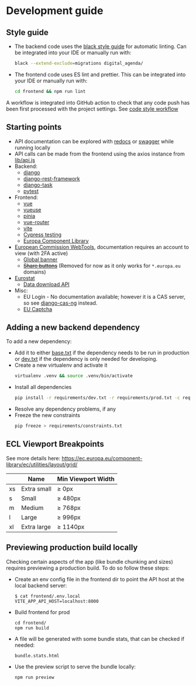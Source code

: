 # Development guide

## Style guide

- The backend code uses the [black style guide](https://black.readthedocs.io/en/stable/) for automatic linting. Can
  be integrated into your IDE or manually run with:
  ```bash
  black --extend-exclude=migrations digital_agenda/
  ```
- The frontend code uses ES lint and prettier. This can be integrated into your IDE or manually run with:
  ```bash
  cd frontend && npm run lint
  ```
  
A workflow is integrated into GitHub action to check that any code push has been first processed with the project
settings. See [code style workflow](https://github.com/digital-agenda-data/digital-agenda/actions/workflows/lint.yml)
  
## Starting points

- API documentation can be explored with [redocs](http://localhost:8000/api/v1/schema/redoc/) 
  or [swagger](http://localhost:8000/api/v1/schema/swagger-ui/#/) while running locally 
- API calls can be made from the frontend using the axios instance from [lib/api.js](../frontend/src/lib/api.js)
- Backend:
    - [django](https://docs.djangoproject.com//)
    - [django-rest-framework](https://www.django-rest-framework.org/)
    - [django-task](https://github.com/morlandi/django-task)
    - [pytest](https://docs.pytest.org/)
- Frontend:
    - [vue](https://vuejs.org/guide/introduction.html)
    - [vueuse](https://vueuse.org/functions.html)
    - [pinia](https://pinia.vuejs.org/)
    - [vue-router](https://router.vuejs.org/)
    - [vite](https://vitejs.dev/)
    - [Cypress testing](https://docs.cypress.io/)
    - [Europa Component Library](https://ec.europa.eu/component-library/)
- [European Commission WebTools](https://webgate.ec.europa.eu/fpfis/wikis/display/webtools/Webtools+documentation+-+Homepage), 
  documentation requires an account to view (with 2FA active) 
    - [Global banner](https://webgate.ec.europa.eu/fpfis/wikis/display/webtools/Global+banner) 
    - ~~[Share buttons](https://webgate.ec.europa.eu/fpfis/wikis/display/webtools/Social+bookmarking+and+networking)~~
      (Removed for now as it only works for `*.europa.eu` domains)
- [Eurostat](https://ec.europa.eu/eurostat)
  - [Data download API](https://wikis.ec.europa.eu/display/EUROSTATHELP/API+SDMX+2.1+-+data+query)
- Misc:
    - EU Login - No documentation available; however it is a CAS server, so see [django-cas-ng](https://djangocas.dev/docs/latest/) instead.    
    - [EU Captcha](https://github.com/pwc-technology-be/EU-CAPTCHA) 

## Adding a new backend dependency

To add a new dependency:

- Add it to either [base.txt](../requirements/base.txt) if the dependency needs to be run in production
  or [dev.txt](../requirements/dev.txt) if the dependency is only needed for developing. 
- Create a new virtualenv and activate it 
  ```bash
  virtualenv .venv && source .venv/bin/activate
  ```
- Install all dependencies
  ```bash
  pip install -r requirements/dev.txt -r requirements/prod.txt -c requirements/constraints.txt
  ```
- Resolve any dependency problems, if any
- Freeze the new constraints
  ```bash
  pip freeze > requirements/constraints.txt
  ``` 
  
## ECL Viewport Breakpoints

See more details here: https://ec.europa.eu/component-library/ec/utilities/layout/grid/

|     | Name        | Min Viewport Width |
|-----|-------------|--------------------|
| xs  | Extra small | ≥ 0px              |
| s   | Small       | ≥ 480px            |
| m   | Medium      | ≥ 768px            |
| l   | Large       | ≥ 996px            |
| xl  | Extra large | ≥ 1140px           |

## Previewing production build locally

Checking certain aspects of the app (like bundle chunking and sizes) requires previewing 
a production build. To do so follow these steps:

- Create an env config file in the frontend dir to point the API host at the local 
  backend server:
  ```shell
  $ cat frontend/.env.local 
  VITE_APP_API_HOST=localhost:8000
  ```
- Build frontend for prod
  ```shell
  cd frontend/
  npm run build
  ```
- A file will be generated with some bundle stats, that can be checked if needed:
  ```shell
  bundle.stats.html
  ```
- Use the preview script to serve the bundle locally:
  ```shell
  npm run preview
  ```